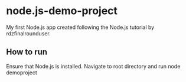 # node.js-demo-project
My first Node.js app created following the Node.js tutorial by rdzfinalrounduser. 

## How to run
Ensure that Node.js is installed. Navigate to root directory and run node demoproject

